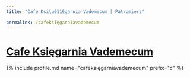 ```yaml
---
title: "Cafe Ksi\u0119garnia Vademecum | Patromierz"

permalink: /cafeksięgarniavademecum
---
```


# [Cafe Księgarnia Vademecum](https://patronite.pl/cafeksięgarniavademecum)

{% include profile.md name="cafeksięgarniavademecum" prefix="c" %}
